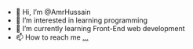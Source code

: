 - 👋 Hi, I’m @AmrHussain
- 👀 I’m interested in learning programming
- 🌱 I’m currently learning Front-End web development
- 📫 How to reach me [...](https://github.com/AmrHussain)

<!---
AmrHussain/AmrHussain is a ✨ special ✨ repository because its `README.md` (this file) appears on your GitHub profile.
You can click the Preview link to take a look at your changes.
--->
